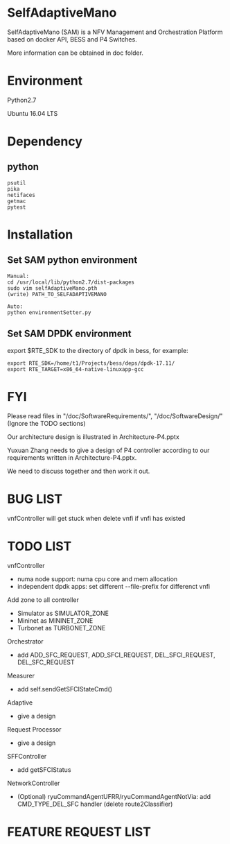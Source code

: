 # SelfAdaptiveMano

SelfAdaptiveMano (SAM) is a NFV Management and Orchestration Platform based on docker API, BESS and P4 Switches.

More information can be obtained in doc folder.

# Environment

Python2.7

Ubuntu 16.04 LTS

# Dependency

## python
```
psutil
pika
netifaces
getmac
pytest
```

# Installation
## Set SAM python environment
```
Manual:
cd /usr/local/lib/python2.7/dist-packages
sudo vim selfAdaptiveMano.pth
(write) PATH_TO_SELFADAPTIVEMANO

Auto:
python environmentSetter.py
```

## Set SAM DPDK environment
export $RTE_SDK to the directory of dpdk in bess, for example:
``` 
export RTE_SDK=/home/t1/Projects/bess/deps/dpdk-17.11/
export RTE_TARGET=x86_64-native-linuxapp-gcc
```
# FYI

Please read files in "/doc/SoftwareRequirements/", "/doc/SoftwareDesign/" (Ignore the TODO sections)

Our architecture design is illustrated in Architecture-P4.pptx

Yuxuan Zhang needs to give a design of P4 controller according to our requirements written in Architecture-P4.pptx.

We need to discuss together and then work it out.

# BUG LIST

vnfController will get stuck when delete vnfi if vnfi has existed

# TODO LIST

vnfController
* numa node support: numa cpu core and mem allocation
* independent dpdk apps: set different --file-prefix for differenct vnfi

Add zone to all controller
* Simulator as SIMULATOR_ZONE
* Mininet as MININET_ZONE
* Turbonet as TURBONET_ZONE

Orchestrator
* add ADD_SFC_REQUEST, ADD_SFCI_REQUEST, DEL_SFCI_REQUEST, DEL_SFC_REQUEST

Measurer
* add self.sendGetSFCIStateCmd()

Adaptive
* give a design

Request Processor
* give a design

SFFController
* add getSFCIStatus

NetworkController
* (Optional) ryuCommandAgentUFRR/ryuCommandAgentNotVia: add CMD_TYPE_DEL_SFC handler (delete route2Classifier)

# FEATURE REQUEST LIST
